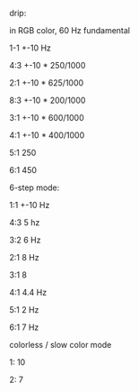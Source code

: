 drip:

in RGB color, 60 Hz fundamental

1-1
+-10 Hz

4:3
+-10 * 250/1000

2:1
+-10 * 625/1000

8:3
+-10 * 200/1000

3:1
+-10 * 600/1000

4:1
+-10 * 400/1000

5:1
250

6:1
450


6-step mode:

1:1
+-10 Hz

4:3
5 hz

3:2
6 Hz

2:1
8 Hz

3:1
8

4:1
4.4 Hz

5:1
2 Hz

6:1
7 Hz


colorless / slow color mode


1:
10

2:
7
